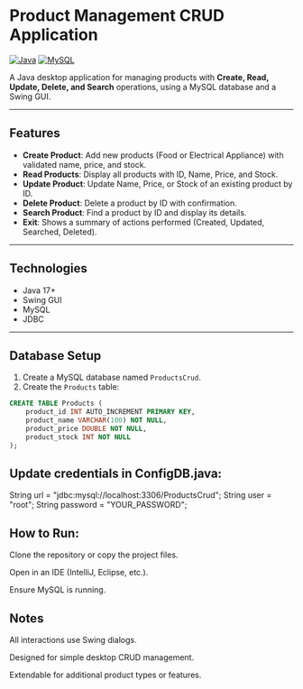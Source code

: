 # Product Management CRUD Application

[![Java](https://img.shields.io/badge/Java-17+-blue)](https://www.java.com/)
[![MySQL](https://img.shields.io/badge/MySQL-8+-green)](https://www.mysql.com/)

A Java desktop application for managing products with **Create, Read, Update, Delete, and Search** operations, using a MySQL database and a Swing GUI.

---

## Features

- **Create Product**: Add new products (Food or Electrical Appliance) with validated name, price, and stock.
- **Read Products**: Display all products with ID, Name, Price, and Stock.
- **Update Product**: Update Name, Price, or Stock of an existing product by ID.
- **Delete Product**: Delete a product by ID with confirmation.
- **Search Product**: Find a product by ID and display its details.
- **Exit**: Shows a summary of actions performed (Created, Updated, Searched, Deleted).

---

## Technologies

- Java 17+
- Swing GUI
- MySQL
- JDBC

---

## Database Setup

1. Create a MySQL database named `ProductsCrud`.
2. Create the `Products` table:

```sql
CREATE TABLE Products (
    product_id INT AUTO_INCREMENT PRIMARY KEY,
    product_name VARCHAR(100) NOT NULL,
    product_price DOUBLE NOT NULL,
    product_stock INT NOT NULL
);
```
## Update credentials in ConfigDB.java:
String url = "jdbc:mysql://localhost:3306/ProductsCrud";
String user = "root";
String password = "YOUR_PASSWORD";


## How to Run:

Clone the repository or copy the project files.

Open in an IDE (IntelliJ, Eclipse, etc.).

Ensure MySQL is running.

## Notes

All interactions use Swing dialogs.

Designed for simple desktop CRUD management.

Extendable for additional product types or features.
